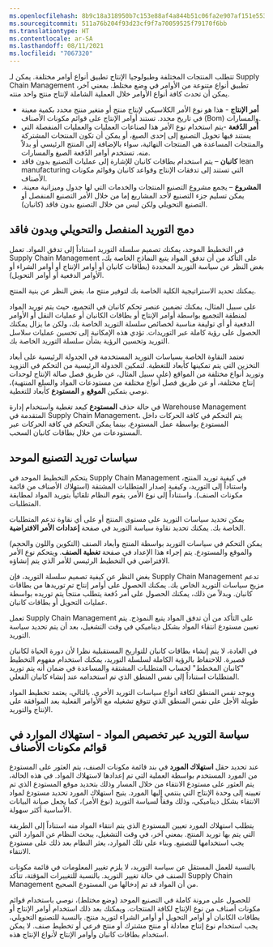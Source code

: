 ```yaml
---
ms.openlocfilehash: 8b9c18a318950b7c153e88af4a844b51c06fa2e907af151e5534d01f257761e2
ms.sourcegitcommit: 511a76b204f93d23cf9f7a70059525f79170f6bb
ms.translationtype: HT
ms.contentlocale: ar-SA
ms.lasthandoff: 08/11/2021
ms.locfileid: "7067320"
---
```

تتطلب المنتجات المختلفة وطبولوجيا الإنتاج تطبيق أنواع أوامر مختلفة. يمكن لـ Supply Chain Management تطبيق أنواع متنوعة من الأوامر في وضع مختلط. بمعني آخر، يمكن أن تحدث كافة أنواع الأوامر خلال العملية الشاملة لإنتاج منتج واحد منته.

- **أمر الإنتاج** - هذا هو نوع الأمر الكلاسيكي لإنتاج منتج أو متغير منتج محدد بكمية معينة في تاريخ محدد. تستند أوامر الإنتاج على قوائم مكونات الأصناف (Bom) والمسارات.
- **أمر الدُفعة** -يتم استخدام نوع الأمر هذا لصناعات العمليات والعمليات المنفصلة التي يستند فيها تحويل التصنيع إلى إحدى الصيغ، أو يمكن أن تكون المنتجات المشتركة والمنتجات المساعدة هي المنتجات النهائية، سواء بالإضافة إلى المنتج الرئيسي أو بدلاً منه. تستخدم أوامر الدُفعة الصيغ والمسارات.
- **كانبان** – يتم استخدام بطاقات كانبان للإشارة إلى عمليات التصنيع بدون فاقد lean manufacturing التي تستند إلى تدفقات الإنتاج وقواعد كانبان وقوائم مكونات الأصناف.
- **المشروع** – يجمع مشروع التصنيع المنتجات والخدمات التي لها جدول وميزانية معينة. يمكن تسليم جزء التصنيع لأحد المشاريع إما من خلال الأمر التصنيع المنفصل أو التصنيع التحويلي ولكن ليس من خلال التصنيع بدون فاقد (كانبان).

## <a name="combine-discrete-process-and-lean-sourcing"></a>دمج التوريد المنفصل والتحويلي وبدون فاقد 

في التخطيط الموحد، يمكنك تصميم سلسلة التوريد استناداً إلى تدفق المواد. تعمل Supply Chain Management على التأكد من أن تدفق المواد يتبع النماذج الخاصة بك، بغض النظر عن سياسة التوريد المحددة (بطاقات كانبان أو أوامر الإنتاج أو أوامر الشراء أو الأوامر الدفعية أو أوامر التحويل).

يمكنك تحديد الاستراتيجية الكلية الخاصة بك لتوفير منتج ما، بغض النظر عن بنية المنتج.

على سبيل المثال، يمكنك تضمين عنصر تحكم كانبان في التجميع، حيث يتم توريد المواد لمنطقة التجميع بواسطة أوامر الإنتاج أو بطاقات الكانبان أو عمليات النقل أو الأوامر الدفعية أو أي توليفة مناسبة لخصائص سلسلة التوريد الخاصة بك، ولكن ما يزال يمكنك الحصول على رؤية كاملة عبر التوريدات. تؤدي هذه الإمكانية إلى تحسين عمليات سلاسل التوريد وتحسين الرؤية بشأن سلسلة التوريد الخاصة بك.

تعتمد النقاوة الخاصة بسياسات التوريد المستخدمة في الجدولة الرئيسية على أبعاد التخزين التي يتم تمكينها كأبعاد للتغطية. لتمكين الجدولة الرئيسية من التحكم في التزويد وتوريد أنواع مختلفة من المواقع (على سبيل المثال، عن طريق فصل صالة الإنتاج لوحدات إنتاج مختلفة، أو عن طريق فصل أنواع مختلفة من مستودعات المواد والسلع المنتهية)، نوصي بتمكين **الموقع** و **المستودع** كأبعاد للتغطية. 

في حالة حذف **المستودع** كبعد تغطية واستخدام إدارة Warehouse Management المتقدمة في Supply Chain Management، يتم التحكم في كافة الحركات داخل المستودع بواسطة عمل المستودع، بينما يمكن التحكم في كافة الحركات عبر المستودعات من خلال بطاقات كانبان السحب.

## <a name="unified-manufacturing-supply-policies"></a>سياسات توريد التصنيع الموحد 

يتحكم التخطيط الموحد في Supply Chain Management في كيفية توريد المنتج، واستناداً إلى التوريد، وكيفية إصدار المتطلبات المشتقة (استهلاك الأصناف من قائمة مكونات الصنف). واستناداً إلى نوع الأمر، يقوم النظام تلقائياً بتوريد المواد لمطابقة المتطلبات.

يمكن تحديد سياسات التوريد على مستوى المنتج أو على أي نقاوة تدعم المتطلبات الخاصة بك. يمكنك تحديد نقاوة سياسة التوريد في صفحة **إعدادات الأمر الافتراضية**.

يمكن التحكم في سياسات التوريد بواسطة المنتج وأبعاد الصنف (التكوين واللون والحجم) والموقع والمستودع. يتم إجراء هذا الإعداد في صفحة **تغطية الصنف**. ويتحكم نوع الأمر الافتراضي في التخطيط الرئيسي للأمر الذي يتم إنشاؤه.

بغض النظر عن كيفية تصميم سلسلة التوريد، فإن Supply Chain Management تدعم مزيج سياسات التوريد الخاص بك. يمكنك الحصول على أوامر إنتاج تم توريدها من بطاقات كانبان. وبدلاً من ذلك، يمكنك الحصول على أمر دُفعة يتطلب منتجاً يتم توريده بواسطة عمليات التحويل أو بطاقات كانبان.

تعمل Supply Chain Management على التأكد من أن تدفق المواد يتبع النموذج. يتم تعيين مستودع انتقاء المواد بشكل ديناميكي في وقت التشغيل، بعد أن يتم تحديد سياسة التوريد.

في العادة، لا يتم إنشاء بطاقات كانبان للتواريخ المستقبلية نظرا لأن دورة الحياة لكانبان قصيرة. للاحتفاظ بالرؤية الكاملة لسلسلة التوريد، يمكنك استخدام مفهوم التخطيط "كانبان المخطط" لحساب المتطلبات المشتقة والمساعدة في ضمان أنه يتم توريد المتطلبات استناداً إلى نفس المنطق الذي تم استخدامه عند إنشاء كانبان الفعلي.

ويوجد نفس المنطق لكافة أنواع سياسات التوريد الأخرى. بالتالي، يعتمد تخطيط المواد طويلة الأجل على نفس المنطق الذي تتوقع تشغيله مع الأوامر الفعلية بعد الموافقة على الإنتاج والتوريد.

## <a name="materials-allocation-cross-supply-policy--resource-consumption-on-boms"></a>سياسة التوريد عبر تخصيص المواد - استهلاك الموارد في قوائم مكونات الأصناف 

عند تحديد حقل **استهلاك المورد** في بند قائمة مكونات الصنف، يتم العثور على المستودع من المورد المستخدم بواسطة العملية التي تم إعدادها لاستهلاك المواد. في هذه الحالة، يتم العثور على مستودع الانتقاء من خلال المسار وذلك بتحديد موقع المستودع الذي تم تعيينه إلى وحدة الإنتاج التي ينتمي إليها المورد. يتيح استهلاك المورد تحديد مستودع لمواد الانتقاء بشكل ديناميكي، وذلك وفقاً لسياسة التوريد (نوع الأمر)، كما يجعل صيانة البيانات الأساسية أكثر سهولة.

يتطلب استهلاك المورد تعيين المستودع الذي يتم انتقاء المواد منه استناداً إلى الطريقة التي يتم بها توريد المنتج. بمعني آخر، في وقت التشغيل، يبحث النظام عن الموارد التي يجب استخدامها للتصنيع. وبناء على تلك الموارد، يعثر النظام بعد ذلك على مستودع الانتقاء.

بالنسبة للعمل المستقل عن سياسة التوريد، لا يلزم تغيير المعلومات في قائمة مكونات الصنف في حالة تغيير التوريد. بالنسبة للتغييرات المؤقتة، تتأكد Supply Chain Management من أن المواد قد تم إدخالها من المستودع الصحيح.

للحصول على مرونة كاملة في التصنيع الموحد (وضع مختلط)، نوصي باستخدام قوائم مكونات أصناف من نوع الإنتاج لكافة المنتجات. ويمكنك بعد ذلك استخدام أوامر الإنتاج أو بطاقات الكانبان أو أوامر التحويل أو أوامر الشراء لتوريد منتج. بالنسبة للتصنيع التحويلي، يجب استخدام نوع إنتاج معادلة أو منتج مشترك أو منتج فرعي أو تخطيط صنف. لا يمكن استخدام بطاقات كانبان وأوامر الإنتاج لأنواع الإنتاج هذه.

